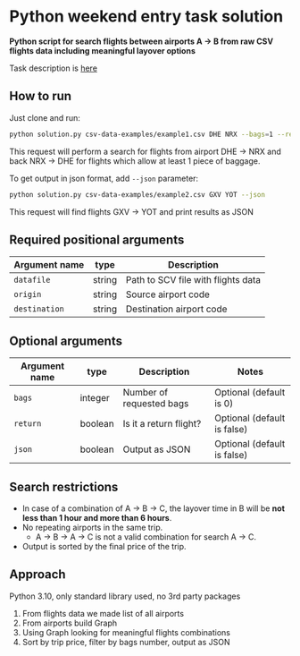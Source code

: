 # Python weekend entry task solution

**Python script for search flights between airports A -> B from raw CSV flights data including meaningful layover options**

Task description is [here](https://github.com/kiwicom/python-weekend-entry-task)

## How to run

Just clone and run:

```bash
python solution.py csv-data-examples/example1.csv DHE NRX --bags=1 --return
```
This request will perform a search for flights from airport DHE -> NRX and back NRX -> DHE for flights which allow at least 1 piece of baggage.

To get output in json format, add `--json` parameter:

```bash
python solution.py csv-data-examples/example2.csv GXV YOT --json
```
This request will find flights GXV -> YOT and print results as JSON

## Required positional arguments

| Argument name | type    | Description                          |
|---------------|---------|--------------------------------------|
| `datafile`    | string  | Path to SCV file with flights data   |
| `origin`      | string  | Source airport code                  |
| `destination` | string  | Destination airport code             |

## Optional arguments

| Argument name | type    | Description              | Notes                       |
|---------------|---------|--------------------------|-----------------------------|
| `bags`        | integer | Number of requested bags | Optional (default is 0)     |
| `return`      | boolean | Is it a return flight?   | Optional (default is false) |
| `json`        | boolean | Output as JSON           | Optional (default is false) |

## Search restrictions
- In case of a combination of A -> B -> C, the layover time in B will be **not less than 1 hour and more than 6 hours**.
- No repeating airports in the same trip.
    - A -> B -> A -> C is not a valid combination for search A -> C.
- Output is sorted by the final price of the trip.

## Approach

Python 3.10, only standard library used, no 3rd party packages

1. From flights data we made list of all airports
2. From airports build Graph
3. Using Graph looking for meaningful flights combinations
4. Sort by trip price, filter by bags number, output as JSON